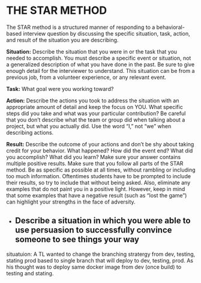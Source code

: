 # THE STAR METHOD

The STAR method is a structured manner of responding to a behavioral-based interview question by discussing the specific situation, task, action, and result of the situation you are describing. 
    
**Situation:** Describe the situation that you were in or the task that you needed to accomplish. You must describe a specific event or situation, not a generalized description of what you have done in the past. Be sure to give enough detail for the interviewer to understand. This situation can be from a previous job, from a volunteer experience, or any relevant event.

**Task:** What goal were you working toward?

**Action:** Describe the actions you took to address the situation with an appropriate amount of detail and keep the focus on YOU. What specific steps did you take and what was your particular contribution? Be careful that you don’t describe what the team or group did when talking about a project, but what you actually did. Use the word “I,” not “we” when describing actions.

**Result:** Describe the outcome of your actions and don’t be shy about taking credit for your behavior. What happened? How did the event end? What did you accomplish? What did you learn? Make sure your answer contains multiple positive results. Make sure that you follow all parts of the STAR method. Be as specific as possible at all times, without rambling or including too much information. Oftentimes students have to be prompted to include their results, so try to include that without being asked. Also, eliminate any examples that do not paint you in a positive light. However, keep in mind that some examples that have a negative result (such as “lost the game”) can highlight your strengths in the face of adversity.

- ## Describe a situation in which you were able to use persuasion to successfully convince someone to see things your way
situatuion: A TL wanted to change the branching stratergy from dev, testing, stating prod based to single branch that will deploy to dev, testing, prod. As his thought was to deploy same docker image from dev (once build) to testing and stating.